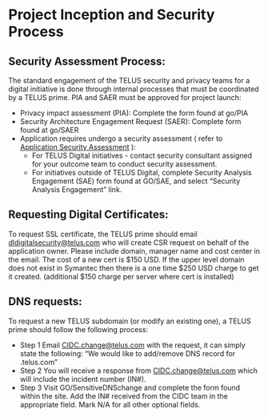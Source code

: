 # Project Inception and Security Process

## Security Assessment Process:


The standard engagement of the TELUS security and privacy teams for a digital initiative is done through internal processes that must be coordinated by a TELUS prime. PIA and SAER must be approved for project launch:

- Privacy impact assessment (PIA): Complete the form found at go/PIA
- Security Architecture  Engagement Request (SAER): Complete form found at go/SAER
- Application requires undergo a security assessment ( refer to [Application Security Assessment](app-sec-testing.md) ):
  - For TELUS Digital initiatives - contact security consultant assigned for your outcome team to conduct security assessment.
  - For initiatives outside of TELUS Digital, complete Security Analysis Engagement (SAE) form found at GO/SAE, and select “Security Analysis Engagement” link.


## Requesting Digital Certificates:
To request SSL certificate, the TELUS prime should email dldigitalsecurity@telus.com who will create CSR request on behalf of the application owner. Please include domain, manager name and cost center in the email. The cost of a new cert is $150 USD. If the upper level domain does not exist in Symantec then there is a one time $250 USD charge to get it created.
(additional $150 charge per server where cert is installed)

## DNS requests:

To request a new TELUS subdomain (or modify an existing one), a TELUS prime should follow the following process:
- Step 1
Email CIDC.change@telus.com with the request, it can simply state the following:
“We would like to add/remove DNS record for <domain>.telus.com”
- Step 2
You will receive a response from CIDC.change@telus.com which will include the incident number (IN#).
- Step 3
Visit GO/SensitiveDNSchange and complete the form found within the site. Add the IN# received from the CIDC team in the appropriate field. Mark N/A for all other optional fields.

